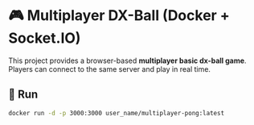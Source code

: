 # 🎮 Multiplayer DX-Ball (Docker + Socket.IO)

This project provides a browser-based **multiplayer basic dx-ball game**.  
Players can connect to the same server and play in real time.  

## 🚀 Run
```bash
docker run -d -p 3000:3000 user_name/multiplayer-pong:latest
```

